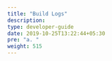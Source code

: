 ```yaml
---
title: "Build Logs"
description:
type: developer-guide
date: 2019-10-25T13:22:44+05:30
pre: "a. "
weight: 515
---
```

